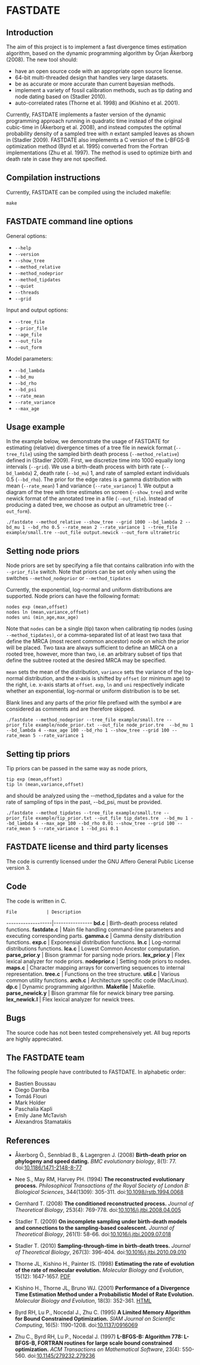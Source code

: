 # FASTDATE

## Introduction

The aim of this project is to implement a fast divergence times estimation
algorithm, based on the dynamic programming algorithm by &Ouml;rjan
&Aring;kerborg (2008). The new tool should:

* have an open source code with an appropriate open source license.
* 64-bit multi-threaded design that handles very large datasets.
* be as accurate or more accurate than current bayesian methods.
* implement a variety of fossil calibration methods, such as tip dating and node dating based on (Stadler 2010).
* auto-correlated rates (Thorne et al. 1998) and (Kishino et al. 2001).

Currently, FASTDATE implements a faster version of the dynamic programming
approach running in quadratic time instead of the original cubic-time in
(&Aring;kerborg et al. 2008), and instead computes the optimal probability
density of a sampled tree with _n_ extant sampled leaves as shown in (Stadler
2009). FASTDATE also implements a C version of the L-BFGS-B optimization method
(Byrd et al. 1995) converted from the Fortran implementations (Zhu et al.
1997). The method is used to optimize birth and death rate in case they are not
specified.


## Compilation instructions

Currently, FASTDATE can be compiled using the included makefile:

`make`

## FASTDATE command line options

General options:

* `--help`
* `--version`
* `--show_tree`
* `--method_relative`
* `--method_nodeprior`
* `--method_tipdates`
* `--quiet`
* `--threads`
* `--grid`

Input and output options:

* `--tree_file`
* `--prior_file`
* `--age_file`
* `--out_file`
* `--out_form`

Model parameters:

* `--bd_lambda`
* `--bd_mu`
* `--bd_rho`
* `--bd_psi`
* `--rate_mean`
* `--rate_variance`
* `--max_age`

## Usage example

In the example below, we demonstrate the usage of FASTDATE for estimating
(relative) divergence times of a tree file in newick format (`--tree_file`)
using the sampled birth death process (`--method_relative`) defined in (Stadler
2009).
First, we discretize time into 1000 equally long intervals (`--grid`). We use a
birth-death process with birth rate (`--bd_lambda`) 2, death rate (`--bd_mu`)
1, and rate of sampled extant individuals 0.5 (`--bd_rho`). The prior for the
edge rates is a gamma distribution with mean (`--rate_mean`) 1 and variance
(`--rate_variance`) 1. We output a diagram of the tree with time estimates on
screen (`--show_tree`) and write newick format of the annotated tree in a file
(`--out_file`). Instead of producing a dated tree, we choose as output an
ultrametric tree (`--out_form`).

`./fastdate --method_relative --show_tree --grid 1000 --bd_lambda 2 --bd_mu 1 --bd_rho 0.5 --rate_mean 2 --rate_variance 1 --tree_file example/small.tre --out_file output.newick --out_form ultrametric`


## Setting node priors

Node priors are set by specifying a file that contains calibration info with the `--prior_file` switch.
Note that priors can be set only when using the switches `--method_nodeprior` or `--method_tipdates`

Currently, the exponential, log-normal and uniform distributions are supported. 
Node priors can have the following format:

```
nodes exp (mean,offset)
nodes ln (mean,variance,offset)
nodes uni (min_age,max_age)
```

Note that `nodes` can be a single (tip) taxon when calibrating tip nodes (using
`--method_tipdates)`, or a comma-separated list of at least two taxa that
define the MRCA (most recent common ancestor) node on which the prior will be
placed. Two taxa are always sufficient to define an MRCA on a rooted tree,
however, more than two, i.e. an arbitrary subset of tips that define the
subtree rooted at the desired MRCA may be specified.

`mean` sets the mean of the distribution, `variance` sets the variance of the
log-normal distribution, and the x-axis is shifted by `offset` (or minimum age)
to the right, i.e.  x-axis starts at `offset`. `exp`, `ln` and `uni`
respectively indicate whether an exponential, log-normal or uniform
distribution is to be set.

Blank lines and any parts of the prior file prefixed with the symbol `#` are
considered as comments and are therefore skipped.




``./fastdate --method_nodeprior --tree_file example/small.tre --prior_file example/node_prior.txt --out_file node_prior.tre 
--bd_mu 1 --bd_lambda 4 --max_age 100 --bd_rho 1 --show_tree --grid 100 --rate_mean 5 --rate_variance 1``

## Setting tip priors
Tip priors can be passed in the same way as node priors,

```
tip exp (mean,offset)
tip ln (mean,variance,offset)
```

and should be analyzed using the --method_tipdates and 
a value for the rate of sampling of tips in the past, --bd_psi, 
must be provided.

`./fastdate --method_tipdates --tree_file example/small.tre --prior_file example/tip_prior.txt --out_file tip_dates.tre 
--bd_mu 1 --bd_lambda 4 --max_age 100 --bd_rho 0.01 --show_tree --grid 100 --rate_mean 5 --rate_variance 1 --bd_psi 0.1`



## FASTDATE license and third party licenses

The code is currently licensed under the GNU Affero General Public License version 3.

## Code

The code is written in C.

    File           | Description
-------------------|----------------
**bd.c**           | Birth-death process related functions.
**fastdate.c**     | Main file handling command-line parameters and executing corresponding parts.
**gamma.c**        | Gamma density distribution functions.
**exp.c**          | Exponensial distribution functions.
**ln.c**           | Log-normal distributions functions.
**lca.c**          | Lowest Common Ancestor computation.
**parse_prior.y**  | Bison grammar for parsing node priors.
**lex_prior.y**    | Flex lexical analyzer for node priors.
**nodeprior.c**    | Setting node priors to nodes.
**maps.c**         | Character mapping arrays for converting sequences to internal representation.
**tree.c**         | Functions on the tree structure.
**util.c**         | Various common utility functions.
**arch.c**         | Architecture specific code (Mac/Linux).
**dp.c**           | Dynamic programming algorithm.
**Makefile**       | Makefile.
**parse_newick.y** | Bison grammar file for newick binary tree parsing.
**lex_newick.l**   | Flex lexical analyzer for newick trees.

## Bugs

The source code has not been tested comprehensively yet. All bug reports are highly appreciated.

## The FASTDATE team

The following people have contributed to FASTDATE. In alphabetic order:

* Bastien Boussau
* Diego Darriba
* Tom&aacute;&scaron; Flouri
* Mark Holder
* Paschalia Kapli
* Emily Jane McTavish
* Alexandros Stamatakis

## References

* &Aring;kerborg &Ouml;., Sennblad B., & Lagergren J. (2008) 
**Birth-death prior on phylogeny and speed dating.**
*BMC evolutionary biology*, 8(1): 77.
doi:[10.1186/1471-2148-8-77](http://dx.doi.org/10.1186/1471-2148-8-77)

* Nee S., May RM, Harvey PH. (1994)
**The reconstructed evolutionary process.**
*Philosophical Transactions of the Royal Society of London B: Biological Sciences*, 344(1309): 305-311.
doi:[10.1098/rstb.1994.0068](http://dx.doi.org/10.1098/rstb.1994.0068)

* Gernhard T. (2008)
**The conditioned reconstructed process.**
*Journal of Theoretical Biology*, 253(4): 769-778.
doi:[10.1016/j.jtbi.2008.04.005](http://dx.doi.org/10.1016/j.jtbi.2008.04.005)

* Stadler T. (2009)
**On incomplete sampling under birth-death models and connections to the sampling-based coalescent.**
*Journal of Theoretical Biology*, 261(1): 58-66.
doi:[10.1016/j.jtbi.2009.07.018](http://dx.doi.org/10.1016/j.jtbi.2009.07.018)

* Stadler T. (2010)
**Sampling-through-time in birth-death trees.**
*Journal of Theoretical Biology*, 267(3): 396-404.
doi:[10.1016/j.jtbi.2010.09.010](http://dx.doi.org/10.1016/j.jtbi.2010.09.010)

* Thorne JL, Kishino H., Painter IS. (1998)
**Estimating the rate of evolution of the rate of molecular evolution.**
*Molecular Biology and Evolution*, 15(12): 1647-1657.
[PDF](http://mbe.oxfordjournals.org/content/15/12/1647.full.pdf)

* Kishino H., Thorne JL, Bruno WJ. (2001)
**Performance of a Divergence Time Estimation Method under a Probabilistic Model of Rate Evolution.**
*Molecular Biology and Evolution*, 18(3): 352-361.
[HTML](http://mbe.oxfordjournals.org/content/18/3/352.long)

* Byrd RH, Lu P., Nocedal J., Zhu C. (1995)
**A Limited Memory Algorithm for Bound Constrained Optimization.**
*SIAM Journal on Scientific Computing*, 16(5): 1190-1208.
doi:[10.1137/0916069](http://dx.doi.org/10.1137/0916069)

* Zhu C., Byrd RH, Lu P., Nocedal J. (1997)
**L-BFGS-B: Algorithm 778: L-BFGS-B, FORTRAN routines for large scale bound constrained optimization.**
*ACM Transactions on Mathematical Software*, 23(4): 550-560.
doi:[10.1145/279232.279236](http://dx.doi.org/10.1145/279232.279236)
